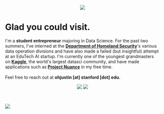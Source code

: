<p align='center'>
  <img src="https://capsule-render.vercel.app/api?type=waving&height=201&color=gradient&&customColorList=10&text=Justin%20Oh&section=header&fontAlign=50&fontAlignY=37&animation=scaleIn&desc=making%20life%20surreal&descAlign=61&descAlignY=57&fontColor=ffffff&reversal=false"></p>

# Glad you could visit.
I'm a **student entrepreneur** majoring in Data Science. For the past two summers, I've interned at the [**Department of Homeland Security**](https://www.dhs.gov/office-chief-information-officer)'s various data operation divisions and have also made a failed (but insightful) attempt at an EduTech AI startup. I'm currently one of the youngest grandmasters on [**Kaggle**](https://www.kaggle.com/justin2028), the world's largest datasci community, and have made applications such as [**Project Nuance**](https://chromewebstore.google.com/detail/ohmnagpojoibhhgdmilppjkefocgpcnk) in my free time. <br><br>
Feel free to reach out at **ohjustin [at] stanford [dot] edu.**
<p align='center'>
  <img src="https://github-readme-stats.vercel.app/api?username=justin-2028&show_icons=true&bg_color=00000000&theme=blue_navy">
  <img src="https://github-readme-stats.vercel.app/api/top-langs/?username=justin-2028&exclude_repo=project-sophie&bg_color=00000000&theme=blue_navy">
</p>
<br />

![](https://komarev.com/ghpvc/?username=justin-2028&color=blue)

<!--
<p align='center'>_______________________________________________________________________________________________________________</p>

![justin2028](https://road-to-kaggle-grandmaster.vercel.app/api/simple/justin2028)

![Justin's GitHub Stats](https://github-readme-stats.vercel.app/api?username=justin-2028&show_icons=true&theme=normal)
[![Top Langs](https://github-readme-stats.vercel.app/api/top-langs/?username=justin-2028&exclude_repo=project-sophie)](https://github.com/justin-2028/github-readme-stats)
<br /> <br />
![](https://komarev.com/ghpvc/?username=justin-2028&color=blue)

<p align="center"> 
  <img src="https://komarev.com/ghpvc/?username=justin-2028&color=blue" alt="Profile views counter" />
  <img src="https://road-to-kaggle-grandmaster.vercel.app/api/simple/justin2028" alt="justin2028 badge" />
</p>

![header](https://capsule-render.vercel.app/api?type=waving&color=gradient&customColorList=30,30,30,30,30&height=200&section=header&text=Introducing...%20Justin%20☄️&fontSize=45) <br />
<br />
Seeking a Career in **Data-Driven Political Science.** Currently Dabbling With **R** While Revisiting **Python**, **Java** and **C++**.<br /> 
![header](https://capsule-render.vercel.app/api?type=waving&color=gradient&customColorList=30,30,30,30,30&height=200&section=header&text=Introducing...%20Justin%20☄️&fontSize=45)


<p align='center'>
  <img src="https://capsule-render.vercel.app/api?type=waving&color=gradient&customColorList=30,30,30,30,30&height=200&section=header&text=Justin%20Oh%20&fontSize=45">
https://capsule-render.vercel.app/
0, 10, 12 ( blue), 14 is pale blue, pink purple 18, yellow is 28, 30 is og

## You're the ![Visitor Count](https://profile-counter.glitch.me/{justin-2028}/count.svg) visitor!

-->
